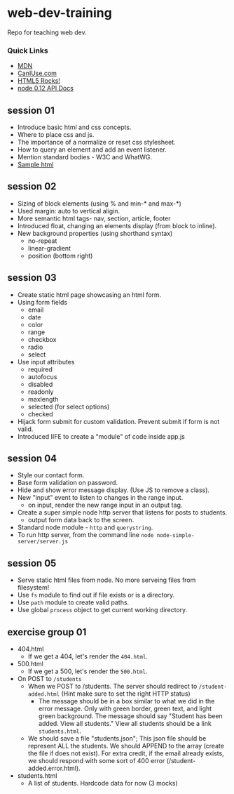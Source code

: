 # web-dev-training
Repo for teaching web dev.

### Quick Links
- [MDN](https://developer.mozilla.org/en-US/)
- [CanIUse.com](http://caniuse.com/)
- [HTML5 Rocks!](http://www.html5rocks.com/en/)
- [node 0.12 API Docs](https://nodejs.org/docs/latest-v0.12.x/api/index.html)

## session 01
- Introduce basic html and css concepts.
- Where to place css and js.
- The importance of a normalize or reset css stylesheet.
- How to query an element and add an event listener.
- Mention standard bodies - W3C and WhatWG.
- [Sample html](sample-html/index.html)

## session 02
- Sizing of block elements (using % and min-* and max-*)
- Used margin: auto to vertical aligin.
- More semantic html tags- nav, section, article, footer
- Introduced float, changing an elements display (from block to inline).
- New background properties (using shorthand syntax)
  - no-repeat
  - linear-gradient
  - position (bottom right)

## session 03
- Create static html page showcasing an html form.
- Using form fields
    + email
    + date
    + color
    + range
    + checkbox
    + radio
    + select
- Use input attributes
    - required
    - autofocus
    - disabled
    - readonly
    - maxlength
    - selected (for select options)
    - checked
- Hijack form submit for custom validation. Prevent submit if form is not valid.
- Introduced IIFE to create a "module" of code inside app.js

## session 04
- Style our contact form.
- Base form validation on password.
- Hide and show error message display. (Use JS to remove a class).
- New "input" event to listen to changes in the range input.
    + on input, render the new range input in an output tag.
- Create a super simple node http server that listens for posts to students.
    + output form data back to the screen.
- Standard node module - `http` and `querystring`.
- To run http server, from the command line `node node-simple-server/server.js`

## session 05
- Serve static html files from node. No more serveing files from filesystem!
- Use `fs` module to find out if file exists or is a directory.
- Use `path` module to create valid paths.
- Use global `process` object to get current working directory.

## exercise group 01
- 404.html
    + If we get a 404, let's render the `404.html`.
- 500.html
    + If we get a 500, let's render the `500.html`.
- On POST to `/students`
    + When we POST to /students. The server should redirect to `/student-added.html` (Hint make sure to set the right HTTP status)
        * The message should be in a box similar to what we did in the error message. Only with green border, green text, and light green background. The message should say "Student has been added. View all students." View all students should be a link `students.html`.
    + We should save a file "students.json"; This json file should be represent ALL the students. We should APPEND to the array (create the file if does not exist). For extra credit, if the email already exists, we should respond with some sort of 400 error (/student-added.error.html).
- students.html
    + A list of students. Hardcode data for now (3 mocks)


